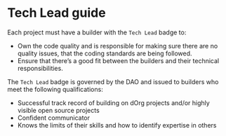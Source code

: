 # Tech Lead guide

Each project must have a builder with the `Tech Lead` badge to:

* Own the code quality and is responsible for making sure there are no quality issues, that the coding standards are being followed. 
* Ensure that there’s a good fit between the builders and their technical responsibilities.

The `Tech Lead` badge is governed by the DAO and issued to builders who meet the following qualifications:

* Successful track record of building on dOrg projects and/or highly visible open source projects
* Confident communicator
* Knows the limits of their skills and how to identify expertise in others

